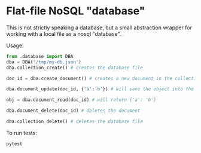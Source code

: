# Flat-file NoSQL "database"

This is not strictly speaking a database, but a small abstraction wrapper for working with a local file as a nosql "database".

Usage:
```Python
from .database import DBA
dba = DBA('/tmp/my-db.json')
dba.collection_create() # creates the database file

doc_id = dba.create_document() # creates a new document in the collection and returns its ID

dba.document_update(doc_id, {'a':'b'}) # will save the object into the proper document

obj = dba.document_read(doc_id) # will return {'a': 'b'}

dba.document_delete(doc_id) # deletes the document

dba.collection_delete() # deletes the database file
```

To run tests:
```bash
pytest
```
